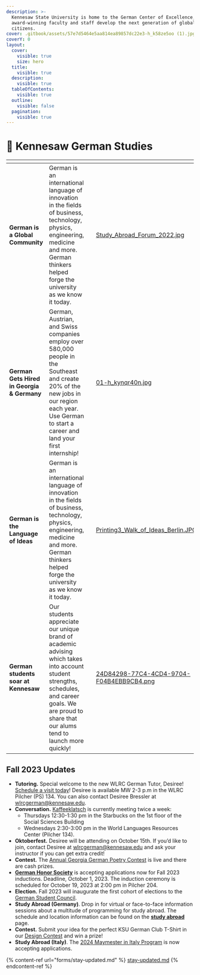 ```yaml
---
description: >-
  Kennesaw State University is home to the German Center of Excellence, where
  award-winning faculty and staff develop the next generation of global
  citizens.
cover: .gitbook/assets/57e7d5464e5aa814ea89857dc22e3-h_k58ze5oo (1).jpg
coverY: 0
layout:
  cover:
    visible: true
    size: hero
  title:
    visible: true
  description:
    visible: true
  tableOfContents:
    visible: true
  outline:
    visible: false
  pagination:
    visible: true
---
```


# 🦉 Kennesaw German Studies

<table data-card-size="large" data-view="cards" data-full-width="false"><thead><tr><th></th><th></th><th data-hidden></th><th data-hidden data-card-cover data-type="files"></th><th data-hidden data-card-target data-type="content-ref"></th></tr></thead><tbody><tr><td><strong>German is a Global Community</strong></td><td>German is an international language of innovation in the fields of business, technology, physics, engineering, medicine and more. German thinkers helped forge the university as we know it today.</td><td></td><td><a href=".gitbook/assets/Study_Abroad_Forum_2022.jpg">Study_Abroad_Forum_2022.jpg</a></td><td><a href="explore/study-abroad/">study-abroad</a></td></tr><tr><td><strong>German Gets Hired in Georgia &#x26; Germany</strong></td><td>German, Austrian, and Swiss companies employ over 580,000 people in the Southeast and create 20% of the new jobs in our region each year. Use German to start a career and land your first internship!</td><td></td><td><a href=".gitbook/assets/01-h_kynqr40n.jpg">01-h_kynqr40n.jpg</a></td><td><a href="work/internships-germany.md">internships-germany.md</a></td></tr><tr><td><strong>German is the Language of Ideas</strong></td><td>German is an international language of innovation in the fields of business, technology, physics, engineering, medicine and more. German thinkers helped forge the university as we know it today.</td><td></td><td><a href=".gitbook/assets/Printing3_Walk_of_Ideas_Berlin.JPG">Printing3_Walk_of_Ideas_Berlin.JPG</a></td><td><a href="explore/conversation-and-pop-culture.md">conversation-and-pop-culture.md</a></td></tr><tr><td><strong>German students soar at Kennesaw</strong></td><td>Our students appreciate our unique brand of academic advising which takes into account student strengths, schedules, and career goals. We are proud to share that our alums tend to launch more quickly!</td><td></td><td><a href=".gitbook/assets/24D84298-77C4-4CD4-9704-F04B4EBB9CB4.png">24D84298-77C4-4CD4-9704-F04B4EBB9CB4.png</a></td><td><a href="learn/academic-advising.md">academic-advising.md</a></td></tr></tbody></table>

## Fall 2023 Updates

* **Tutoring.** Special welcome to the new WLRC German Tutor, Desiree! [Schedule a visit today](explore/conversation-and-pop-culture.md)! Desiree is available MW 2-3 p.m in the WLRC Pilcher (PS) 134. You can also contact Desiree Bressler at wlrcgerman@kennesaw.edu.
* **Conversation.** [Kaffeeklatsch](explore/conversation-and-pop-culture.md) is currently meeting twice a week:&#x20;
  * Thursdays 12:30-1:30 pm in the Starbucks on the 1st floor of the Social Sciences Building
  * Wednesdays 2:30-3:00 pm in the World Languages Resources Center (Pilcher 134).
* **Oktoberfest.** Desiree will be attending on October 15th. If you’d like to join, contact Desiree at wlrcgerman@kennesaw.edu and ask your instructor if you can get extra credit!
* **Contest.** The [Annual Georgia German Poetry Contest](events/poetry-contest.md) is live and there are cash prizes.
* [**German Honor Society**](explore/german-honor-society.md) is accepting applications now for Fall 2023 inductions. Deadline, October 1, 2023. The induction ceremony is scheduled for October 19, 2023 at 2:00 pm in Pilcher 204.
* **Election.** Fall 2023 will inaugurate the first cohort of elections to the [German Student Council](explore/student-council.md).
* **Study Abroad (Germany)**. Drop in for virtual or face-to-face information sessions about a multitude of programming for study abroad. The schedule and location information can be found on the [**study abroad**](explore/study-abroad/) page.
* **Contest.** Submit your idea for the perfect KSU German Club T-Shirt in our [Design Contest](events/design-contest.md) and win a prize!
* **Study Abroad (Italy)**. The [2024 Maymester in Italy Program](https://kennesaw.studioabroad.com/index.cfm?FuseAction=Programs.ViewProgramAngular\&id=10426) is now accepting applications.

{% content-ref url="forms/stay-updated.md" %}
[stay-updated.md](forms/stay-updated.md)
{% endcontent-ref %}

